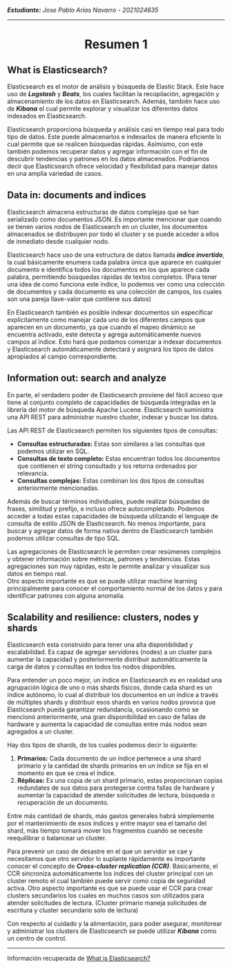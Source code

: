 ***Estudiante:** Jose Pablo Arias Navarro - 2021024635*

---
# <p style="text-align: center;">Resumen 1</p>

## What is Elasticsearch?
Elasticsearch es el motor de análisis y búsqueda de Elastic Stack. Este hace uso de ***Logstash*** y ***Beats***, los cuales facilitan la recopilación, agregación y almacenamiento de los datos en Elasticsearch. Además, también hace uso de ***Kibana*** el cual permite explorar y visualizar los diferentes datos indexados en Elasticsearch.

Elasticsearch proporciona búsqueda y análisis casi en tiempo real para todo tipo de datos. Este puede almacenarlos e indexarlos de manera eficiente lo cual permite que se realicen búsquedas rápidas. Asimismo, con este también podemos recuperar datos y agregar información con el fin de descubrir tendencias y patrones en los datos almacenados. Podriamos decir que Elasticsearch ofrece velocidad y flexibilidad para manejar datos en una amplia variedad de casos.


## Data in: documents and indices
Elasticsearch almacena estructuras de datos complejas que se han serializado como documentos JSON. Es importante mencionar que cuando se tienen varios nodos de Elasticsearch en un cluster, los documentos almacenados se distribuyen por todo el cluster y se puede acceder a ellos de inmediato desde cualquier nodo.

Elasticsearch hace uso de una estructura de datos llamada ***índice invertido***, la cual básicamente enumera cada palabra única que aparece en cualquier documento e identifica todos los documentos en los que aparece cada palabra, permitiendo búsquedas rápidas de textos completos. (Para tener una idea de como funciona este índice, lo podemos ver como una colección de documentos y cada documento es una colección de campos, los cuales son una pareja llave-valor que contiene sus datos)

En Elasticsearch también es posible indexar documentos sin especificar explícitamente como manejar cada uno de los diferentes campos que aparecen en un documento, ya que cuando el mapeo dinámico se encuentra activado, este detecta y agrega automáticamente nuevos campos al índice. Esto hará que podamos comenzar a indexar documentos y Elasticsearch automáticamente detectará y asignará los tipos de datos apropiados al campo correspondiente.


## Information out: search and analyze
En parte, el verdadero poder de Elasticsearch proviene del fácil acceso que tiene al conjunto completo de capacidades de búsqueda integradas en la librería del motor de búsqueda Apache Lucene. Elasticsearch suministra una API REST para administrar nuestro cluster, indexar y buscar los datos. 

Las API REST de Elasticsearch permiten los siguientes tipos de consultas:
* **Consultas estructuradas:** Estas son similares a las consultas que podemos utilizar en SQL.
* **Consultas de texto completo:** Estas encuentran todos los documentos que contienen el string consultado y los retorna ordenados por relevancia.
* **Consultas complejas:** Estas combinan los dos tipos de consultas anteriormente mencionadas.

Además de buscar términos individuales, puede realizar búsquedas de frases, similitud y prefijo, e incluso ofrece autocompletado. Podemos acceder a todas estas capacidades de búsqueda utilizando el lenguaje de consulta de estilo JSON de Elasticsearch. No menos importante, para buscar y agregar datos de forma nativa dentro de Elasticsearch también podemos utilizar consultas de tipo SQL.

Las agregaciones de Elasticsearch le permiten crear resúmenes complejos y obtener información sobre métricas, patrones y tendencias. Estas agregaciones son muy rápidas, esto le permite analizar y visualizar sus datos en tiempo real.	
Otro aspecto importante es que se puede utilizar machine learning principalmente para conocer el comportamiento normal de los datos y para identificar patrones con alguna anomalía. 


## Scalability and resilience: clusters, nodes y shards
Elasticsearch esta construido para tener una alta disponibilidad y escalabilidad. Es capaz de agregar servidores (nodes) a un cluster para aumentar la capacidad y posteriormente distribuir automáticamente la carga de datos y consultas en todos los nodos disponibles. 

Para entender un poco mejor, un índice en Elasticsearch es en realidad una agrupación lógica de uno o más shards físicos, donde cada shard es un índice autónomo, lo cual al distribuir los documentos en un índice a través de múltiples shards y distribuir esos shards en varios nodos provoca que Elasticsearch pueda garantizar redundancia, ocasionando como se mencionó anteriormente, una gran disponibilidad en caso de fallas de hardware y aumenta la capacidad de consultas entre más nodos sean agregados a un cluster. 

Hay dos tipos de shards, de los cuales podemos decir lo siguiente:
1. **Primarios:**  Cada documento de un índice pertenece a una shard primario y la cantidad de shards primarios en un índice se fija en el momento en que se crea el índice. 
2. **Réplicas:** Es una copia de un shard primario, estas proporcionan copias redundates de sus datos para protegerse contra fallas de hardware y aumentar la capacidad de atender solicitudes de lectura, búsqueda o recuperación de un documento.

Entre más cantidad de shards, más gastos generales habrá simplemente por el mantenimiento de esos índices y entre mayor sea el tamaño del shard, más tiempo tomará mover los fragmentos cuando se necesite reequilibrar o balancear un cluster.

Para prevenir un caso de desastre en el que un servidor se cae y necesitamos que otro servidor lo suplante rápidamente es importante conocer el concepto de ***Cross-cluster replication (CCR)***. Básicamente, el CCR sincroniza automáticamente los índices del cluster principal con un cluster remoto el cual también puede servir como copia de seguridad activa. Otro aspecto importante es que se puede usar el CCR para crear clusters secundarios los cuales en muchos casos son utilizados para atender solicitudes de lectura. (Cluster primario maneja solicitudes de escritura y cluster secundario solo de lectura)

Con respecto al cuidado y la alimentación, para poder asegurar, monitorear y administrar los clusters de Elasticsearch se puede utilizar ***Kibana*** como un centro de control. 

---
Información recuperada de [What is Elasticsearch?](https://www.elastic.co/guide/en/elasticsearch/reference/current/elasticsearch-intro.html "What is Elasticsearch?")
